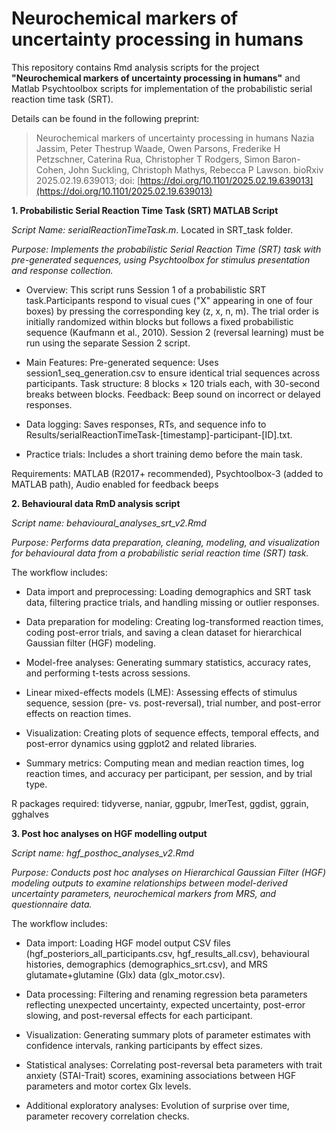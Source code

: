 # Neurochemical markers of uncertainty processing in humans
This repository contains Rmd analysis scripts for the project **"Neurochemical markers of uncertainty processing in humans"** and Matlab Psychtoolbox scripts for implementation of the probabilistic serial reaction time task (SRT). 

Details can be found in the following preprint:
> Neurochemical markers of uncertainty processing in humans
Nazia Jassim, Peter Thestrup Waade, Owen Parsons, Frederike H Petzschner, Caterina Rua, Christopher T Rodgers, Simon Baron-Cohen, John Suckling, Christoph Mathys, Rebecca P Lawson. bioRxiv 2025.02.19.639013; doi: [https://doi.org/10.1101/2025.02.19.639013](https://doi.org/10.1101/2025.02.19.639013)


**1. Probabilistic Serial Reaction Time Task (SRT) MATLAB Script**

_Script Name: serialReactionTimeTask.m_. Located in SRT_task folder.

_Purpose: Implements the probabilistic Serial Reaction Time (SRT) task with pre-generated sequences, using Psychtoolbox for stimulus presentation and response collection._

* Overview: This script runs Session 1 of a probabilistic SRT task.Participants respond to visual cues ("X" appearing in one of four boxes) by pressing the corresponding key (z, x, n, m). The trial order is initially randomized within blocks but follows a fixed probabilistic sequence (Kaufmann et al., 2010). Session 2 (reversal learning) must be run using the separate Session 2 script.

* Main Features: 
Pre-generated sequence: Uses session1_seq_generation.csv to ensure identical trial sequences across participants.
Task structure: 8 blocks × 120 trials each, with 30-second breaks between blocks.
Feedback: Beep sound on incorrect or delayed responses.

* Data logging: Saves responses, RTs, and sequence info to Results/serialReactionTimeTask-[timestamp]-participant-[ID].txt.

* Practice trials: Includes a short training demo before the main task.

Requirements:  MATLAB (R2017+ recommended), Psychtoolbox-3 (added to MATLAB path), Audio enabled for feedback beeps

**2. Behavioural data RmD analysis script**

_Script name: behavioural_analyses_srt_v2.Rmd_

_Purpose: Performs data preparation, cleaning, modeling, and visualization for behavioural data from a probabilistic serial reaction time (SRT) task._ 

The workflow includes:

* Data import and preprocessing: Loading demographics and SRT task data, filtering practice trials, and handling missing or outlier responses.

* Data preparation for modeling: Creating log-transformed reaction times, coding post-error trials, and saving a clean dataset for hierarchical Gaussian filter (HGF) modeling.

* Model-free analyses: Generating summary statistics, accuracy rates, and performing t-tests across sessions.

* Linear mixed-effects models (LME):  Assessing effects of stimulus sequence, session (pre- vs. post-reversal), trial number, and post-error effects on reaction times.

* Visualization: Creating plots of sequence effects, temporal effects, and post-error dynamics using ggplot2 and related libraries.

* Summary metrics: Computing mean and median reaction times, log reaction times, and accuracy per participant, per session, and by trial type.

R packages required: tidyverse, naniar, ggpubr, lmerTest, ggdist, ggrain, gghalves

**3. Post hoc analyses on HGF modelling output**

_Script name: hgf_posthoc_analyses_v2.Rmd_

_Purpose: Conducts post hoc analyses on Hierarchical Gaussian Filter (HGF) modeling outputs to examine relationships between model-derived uncertainty parameters, neurochemical markers from MRS, and questionnaire data._

The workflow includes:

* Data import: Loading HGF model output CSV files (hgf_posteriors_all_participants.csv, hgf_results_all.csv), behavioural histories, demographics (demographics_srt.csv), and MRS glutamate+glutamine (Glx) data (glx_motor.csv).

* Data processing: Filtering and renaming regression beta parameters reflecting unexpected uncertainty, expected uncertainty, post-error slowing, and post-reversal effects for each participant.

* Visualization: Generating summary plots of parameter estimates with confidence intervals, ranking participants by effect sizes.

* Statistical analyses: Correlating post-reversal beta parameters with trait anxiety (STAI-Trait) scores, examining associations between HGF parameters and motor cortex Glx levels.

* Additional exploratory analyses: Evolution of surprise over time, parameter recovery correlation checks. 
